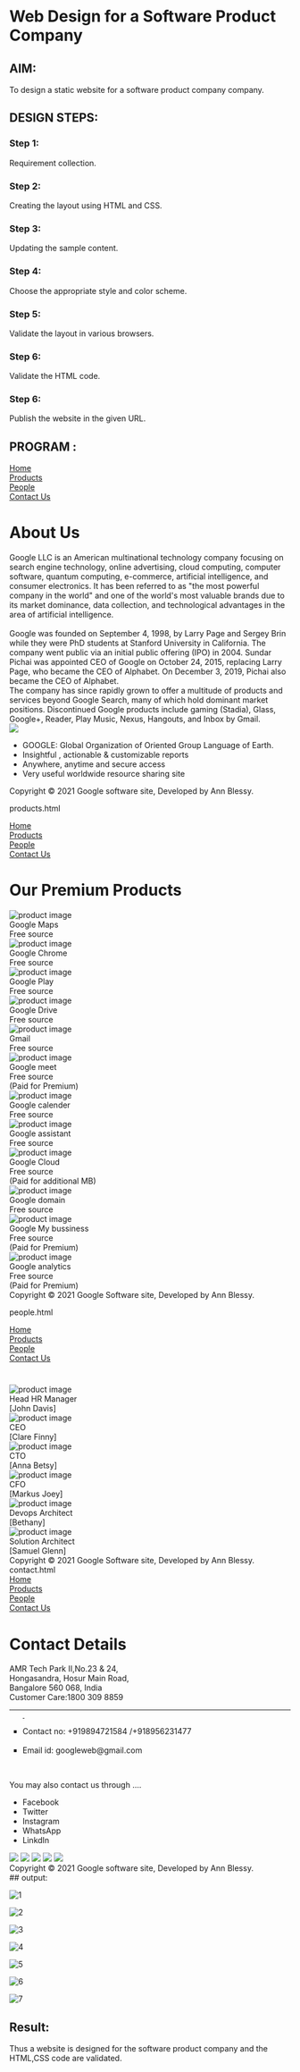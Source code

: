 # Web Design for a Software Product Company

## AIM:

To design a static website for a software product company company.

## DESIGN STEPS:

### Step 1:

Requirement collection.

### Step 2:

Creating the layout using HTML and CSS.

### Step 3:

Updating the sample content.

### Step 4:

Choose the appropriate style and color scheme.

### Step 5:

Validate the layout in various browsers.

### Step 6:

Validate the HTML code.

### Step 6:

Publish the website in the given URL.

## PROGRAM :
<!DOCTYPE html>
<html lang="en">
  <head>
    <title>Google .co</title>
    <link rel="stylesheet" href="./css/layout.css" />
    <link rel="icon" href="./img/icon.png" type="image/x-icon" />
  </head>

  <body>
    <div class="container">
      <div class="banner"></div>
      <div class="menu">
        <div class="menuitemselected"><a href="/static/home.html">Home</a></div>
        <div class="menuitem"><a href="/static/products.html">Products</a></div>
        <div class="menuitem"><a href="/static/people.html">People</a></div>
        <div class="menuitem"><a href="/static/contact.html">Contact Us</a></div>
      </div>
      <div class="content">
        <div class="homecontent">
          <h1>About Us</h1>
          <div class="contenttext">
            Google LLC is an American multinational technology company focusing on search engine technology, online advertising, cloud computing,
            computer software, quantum computing, e-commerce, artificial intelligence, and consumer electronics.
            It has been referred to as "the most powerful company in the world"
            and one of the world's most valuable brands due to its market dominance, data collection, and technological advantages in 
            the area of artificial intelligence.<br>
            <br>
            Google was founded on September 4, 1998, by Larry Page and Sergey Brin while they were PhD students 
            at Stanford University in California. The company went public via an initial public offering (IPO) in 2004.
            Sundar Pichai was appointed CEO of Google on October 24, 2015, replacing Larry Page, who became the CEO of Alphabet. 
            On December 3, 2019, Pichai also became the CEO of Alphabet.
            <br>
            The company has since rapidly grown to offer a multitude of products and services beyond Google Search, 
            many of which hold dominant market positions.
            Discontinued Google products include gaming (Stadia), Glass, Google+, Reader, Play Music, Nexus, Hangouts, and Inbox by Gmail.
            <br>
            <img src="img/ggl.jpg">
            <ul>
              <li>GOOGLE: Global Organization of Oriented Group Language of Earth.</li>
              <li>Insightful , actionable & customizable reports</li>
              <li>Anywhere, anytime and secure access</li>
              <li>Very useful worldwide resource sharing site</li>
            </ul>
          </div>
        </div>
      </div>
      <div class="footer">
        Copyright &#169; 2021 Google software site, Developed by Ann Blessy.
      </div>
    </div>
  </body>
</html>

products.html
<!DOCTYPE html>
<html lang="en">
  <head>
    <title>google .co</title>
    <link rel="stylesheet" href="./css/layout.css" />
    <link rel="icon" href="./img/icon.png" type="image/x-icon" />
  </head>

  <body>
    <div class="container">
      <div class="banner"></div>
      <div class="menu">
        <div class="menuitem"><a href="/static/home.html">Home</a></div>
        <div class="menuitemselected">
          <a href="/static/products.html">Products</a>
        </div>
        <div class="menuitem"><a href="/static/people.html">People</a></div>
        <div class="menuitem"><a href="/static/contact.html">Contact Us</a></div>
      </div>
      <div class="content">
        <div class="productcontent">    
          <h1>Our Premium Products</h1>
          <div class="productitems">
              <div class="productitem"> 
                  <div class="itemimage">
                  <img src="/static/img/pr1.png" alt="product image">
                  </div>
                  <div class="itemname">Google Maps</div>
                  <div class="itemprice">Free source</div>
              </div>
              <div class="productitem"> 
                  <div class="itemimage">
                  <img src="/static/img/pr2.png"  alt="product image">
                  </div>
                  <div class="itemname">Google Chrome</div>
                  <div class="itemprice">Free source</div>
              </div>
              <div class="productitem"> 
                  <div class="itemimage">
                  <img src="/static/img/pr3.png"  alt="product image">
                  </div>
                  <div class="itemname">Google Play</div>
                  <div class="itemprice">Free source</div>
              </div>
              <div class="productitem"> 
                  <div class="itemimage">
                  <img src="/static/img/pr4.png"  alt="product image">
                  </div>
                  <div class="itemname">Google Drive</div>
                  <div class="itemprice">Free source</div>
              </div>
              <div class="productitem"> 
                  <div class="itemimage">
                  <img src="/static/img/pr5.png"  alt="product image">
                  </div>
                  <div class="itemname">Gmail</div>
                  <div class="itemprice">Free source</div>
              </div>
              <div class="productitem"> 
                  <div class="itemimage">
                  <img src="/static/img/pr6.png"  alt="product image">
                  </div>
                  <div class="itemname">Google meet</div>
                  <div class="itemprice">Free source</div>
                  <div class="itemprice">(Paid for Premium)</div>
              </div>
              <div class="productitem"> 
                  <div class="itemimage">
                  <img src="/static/img/pr7.png"  alt="product image">
                  </div>
                  <div class="itemname">Google calender</div>
                  <div class="itemprice">Free source</div>
              </div>
              <div class="productitem"> 
                  <div class="itemimage">
                  <img src="/static/img/pr8.png"  alt="product image">
                  </div>
                  <div class="itemname">Google assistant</div>
                  <div class="itemprice">Free source</div>
              </div>
              <div class="productitem"> 
                  <div class="itemimage">
                  <img src="/static/img/pr9.png"  alt="product image">
                  </div>
                  <div class="itemname">Google Cloud</div>
                  <div class="itemprice">Free source</div>
                  <div class="itemprice">(Paid for additional MB)</div>
              </div>
              <div class="productitem"> 
                  <div class="itemimage">
                  <img src="/static/img/pr10.png"  alt="product image">
                  </div>
                  <div class="itemname">Google domain</div>
                  <div class="itemprice">Free source</div>
              </div>
              <div class="productitem"> 
                  <div class="itemimage">
                  <img src="/static/img/pr12.png"  alt="product image">
                  </div>
                  <div class="itemname">Google My bussiness</div>
                  <div class="itemprice">Free source</div>
                  <div class="itemprice">(Paid for Premium)</div>
              </div>
              <div class="productitem"> 
                  <div class="itemimage">
                  <img src="/static/img/pr11.png"  alt="product image">
                  </div>
                  <div class="itemname">Google analytics</div>
                  <div class="itemprice">Free source</div>
                  <div class="itemprice">(Paid for Premium)</div>
              </div>
          </div>
          </div>        
      </div>
      <div class="footer">
        Copyright &#169; 2021 Google Software site, Developed by Ann Blessy.
      </div>
    </div>
  </body>
</html>

people.html
<!DOCTYPE html>
<html lang="en">
  <head>
    <title>google .co</title>
    <link rel="stylesheet" href="./css/layout.css" />
    <link rel="icon" href="./img/icon.png" type="image/x-icon" />
  </head>

  <body>
    <div class="container">
      <div class="banner"></div>
      <div class="menu">
        <div class="menuitem"><a href="/static/home.html">Home</a></div>
        <div class="menuitem"><a href="/static/products.html">Products</a></div>
        <div class="menuitemselected">
          <a href="/static/people.html">People</a>
        </div>
        <div class="menuitem"><a href="/static/contact.html">Contact Us</a></div>
      </div>
      <div class="content">
        <div class="peoplecontent">    
          <h1></h1>
          <div class="peopleitems">
              <div class="peopleitem"> 
                  <div class="itemimage">
                  <img src="/static/photos/john.jpg" alt="product image">
                  </div>
                  <div class="itemname">Head HR Manager</div>
                  <div class="itemprice">[John Davis]</div>
              </div>
              <div class="peopleitem"> 
                  <div class="itemimage">
                  <img src="/static/photos/clare.jpg"  alt="product image">
                  </div>
                  <div class="itemname">CEO</div>
                  <div class="itemprice">[Clare Finny]</div>
              </div>
              <div class="peopleitem"> 
                  <div class="itemimage">
                  <img src="/static/photos/anna.jpg"  alt="product image">
                  </div>
                  <div class="itemname">CTO</div>
                  <div class="itemprice">[Anna Betsy]</div>
              </div>
              <div class="peopleitem"> 
                  <div class="itemimage">
                  <img src="/static/photos/markus.jpg"  alt="product image">
                  </div>
                  <div class="itemname">CFO</div>
                  <div class="itemprice">[Markus Joey]</div>
              </div>
              <div class="peopleitem"> 
                  <div class="itemimage">
                  <img src="/static/photos/bethany.jpg"  alt="product image">
                  </div>
                  <div class="itemname">Devops Architect</div>
                  <div class="itemprice">[Bethany]</div>
              </div>
              <div class="peopleitem"> 
                  <div class="itemimage">
                  <img src="/static/photos/sam.jpg"  alt="product image">
                  </div>
                  <div class="itemname">Solution Architect</div>
                  <div class="itemprice">[Samuel Glenn]</div>
              </div>
          </div>
          </div>        
      </div>
      <div class="footer">
        Copyright &#169; 2021 Google Software site, Developed by Ann Blessy.
      </div>
    </div>
  </body>
</html>
contact.html
<!DOCTYPE html>
<html lang="en">
  <head>
    <title>Google .co</title>
    <link rel="stylesheet" href="./css/layout.css" />
    <link rel="icon" href="./img/icon.png" type="image/x-icon" />
  </head>

  <body>
    <div class="container">
      <div class="banner"></div>
      <div class="menu">
        <div class="menuitem"><a href="/static/home.html">Home</a></div>
        <div class="menuitem"><a href="/static/products.html">Products</a></div>
        <div class="menuitem"><a href="/static/people.html">People</a></div>
        <div class="menuitemselected">
          <a href="/static/contact.html">Contact Us</a>
        </div>
      </div>
      <div class="content">
        <div class="contactcontent">
          <h1>Contact Details</h1>
          <div class="contenttext">
              <p>
                  AMR Tech Park II,No.23 & 24,<br> 
                  Hongasandra, Hosur Main Road, <br>
                  Bangalore 560 068, India<br>
                  Customer Care:1800 309 8859<br>
                </p>
                <hr>
              <ul type='square'>
              <hr size="4" width="3">
              <li>Contact no: +919894721584 /+918956231477</li><br>
              <li>Email id: googleweb@gmail.com</li>
            </ul>
            <br>
            <p>You may also contact us through ....</p>
            <ul>
                <li>Facebook</li>
                <li>Twitter</li>
                <li>Instagram</li>
                <li>WhatsApp</li>
                <li>LinkdIn</li>
            </ul>
            <img src="icons/fb.png">  <img src="icons/twt.png">  <img src="icons/insta.png">  <img src="icons/wa.png">  <img src="icons/link.png">
          </div>
        </div>
      </div>
      <div class="footer">
        Copyright &#169; 2021 Google software site, Developed by Ann Blessy.
      </div>
    </div>
  </body>
</html>
## output:


![1](https://user-images.githubusercontent.com/119405600/215448399-77ece879-d2d8-46b1-a547-5eb952a49a2e.png)


![2](https://user-images.githubusercontent.com/119405600/215448430-17fae036-e46e-438f-98d5-e14865d1233d.png)




![3](https://user-images.githubusercontent.com/119405600/215448451-23df2c47-2e71-4d42-b702-e5603d92f845.png)



![4](https://user-images.githubusercontent.com/119405600/215448482-7bbe3155-7990-4a5f-a1f8-98ff68834b27.png)






![5](https://user-images.githubusercontent.com/119405600/215448515-1de6d332-57c2-4426-8af1-514918105c89.png)




![6](https://user-images.githubusercontent.com/119405600/215448564-08637ae2-5a05-458c-959e-e29ad8399eba.png)


![7](https://user-images.githubusercontent.com/119405600/215448592-a0e0647f-42f6-49a3-b578-366c02250c1d.png)


## Result:

Thus a website is designed for the software product company and the HTML,CSS code are validated.
